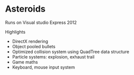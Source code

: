 # Asteroids

Runs on Visual studio Express 2012

Highlights

* DirectX rendering
* Object pooled bullets
* Optimized collision system using QuadTree data structure
* Particle systems: explosion, exhaust trail
* Game maths 
* Keyboard, mouse input system
